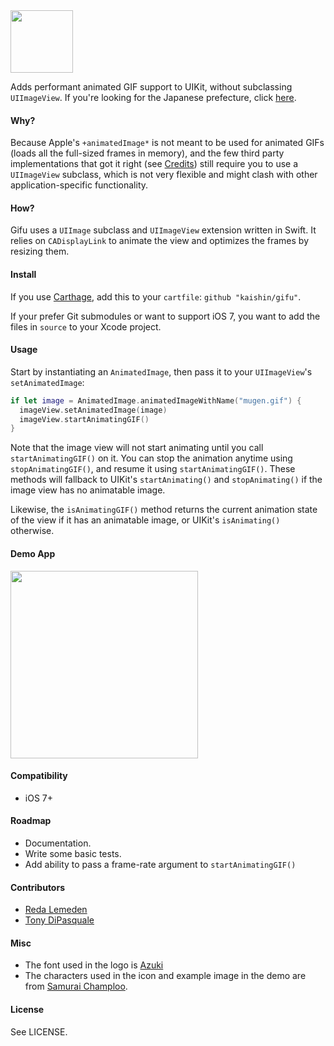 <img src="https://db.tt/mZ1iMNXO" width="100" />

Adds performant animated GIF support to UIKit, without subclassing `UIImageView`. If you're looking for the Japanese prefecture, click [here](https://goo.gl/maps/CCeAc).

#### Why?

Because Apple's `+animatedImage*` is not meant to be used for animated GIFs (loads all the full-sized frames in memory), and the few third party implementations that got it right (see [Credits](#credits)) still require you to use a `UIImageView` subclass, which is not very flexible and might clash with other application-specific functionality.

#### How?

Gifu uses a `UIImage` subclass and `UIImageView` extension written in Swift.
It relies on `CADisplayLink` to animate the view and optimizes the frames by resizing them.

#### Install

If you use [Carthage](https://github.com/Carthage/Carthage), add this to your `cartfile`: `github "kaishin/gifu"`.

If your prefer Git submodules or want to support iOS 7, you want to add the files in `source` to your Xcode project.

#### Usage

Start by instantiating an `AnimatedImage`, then pass it to your `UIImageView`'s `setAnimatedImage`:

```swift
if let image = AnimatedImage.animatedImageWithName("mugen.gif") {
  imageView.setAnimatedImage(image)
  imageView.startAnimatingGIF()
}
```
Note that the image view will not start animating until you call `startAnimatingGIF()`
on it. You can stop the animation anytime using `stopAnimatingGIF()`, and resume
it using `startAnimatingGIF()`. These methods will fallback to UIKit's `startAnimating()` and `stopAnimating()`
if the image view has no animatable image.

Likewise, the `isAnimatingGIF()` method returns the current animation state of the view if it has an animatable image,
or UIKit's `isAnimating()` otherwise.

#### Demo App

<img src="https://db.tt/ZoUNLHGp" width="300" />

#### Compatibility

- iOS 7+

#### Roadmap

- Documentation.
- Write some basic tests.
- Add ability to pass a frame-rate argument to `startAnimatingGIF()`

#### Contributors

- [Reda Lemeden](https://github.com/kaishin)
- [Tony DiPasquale](https://github.com/tonyd256)

#### Misc

- The font used in the logo is [Azuki](http://www.myfonts.com/fonts/bluevinyl/azuki/)
- The characters used in the icon and example image in the demo are from [Samurai Champloo](https://en.wikipedia.org/wiki/Samurai_Champloo).

#### License

See LICENSE.
